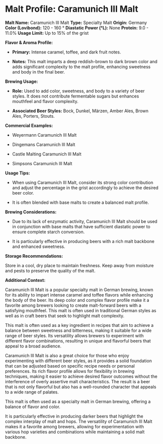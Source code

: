 # Malt Profile: Caramunich III Malt

**Malt Name:** Caramunich III Malt
**Type:** Specialty Malt
**Origin:** Germany
**Color (Lovibond):** 120 - 160 °
**Diastatic Power (°L):** None
**Protein:** 9.0 - 11.0%
**Usage Limit:** Up to 15% of the grist

**Flavor & Aroma Profile:**

* **Primary:** Intense caramel, toffee, and dark fruit notes.

* **Notes:** This malt imparts a deep reddish-brown to dark brown color and adds significant complexity to the malt profile, enhancing sweetness and body in the final beer.

**Brewing Usage:**

* **Role:** Used to add color, sweetness, and body to a variety of beer styles. It does not contribute fermentable sugars but enhances mouthfeel and flavor complexity.

* **Associated Beer Styles:** Bock, Dunkel, Märzen, Amber Ales, Brown Ales, Porters, Stouts.

**Commercial Examples:**

* Weyermann Caramunich III Malt

* Dingemans Caramunich III Malt

* Castle Malting Caramunich III Malt

* Simpsons Caramunich III Malt

**Usage Tips:**

* When using Caramunich III Malt, consider its strong color contribution and adjust the percentage in the grist accordingly to achieve the desired beer color.

* It is often blended with base malts to create a balanced malt profile.

**Brewing Considerations:**

* Due to its lack of enzymatic activity, Caramunich III Malt should be used in conjunction with base malts that have sufficient diastatic power to ensure complete starch conversion.

* It is particularly effective in producing beers with a rich malt backbone and enhanced sweetness.

**Storage Recommendations:**

Store in a cool, dry place to maintain freshness. Keep away from moisture and pests to preserve the quality of the malt.

**Additional Context:**

Caramunich III Malt is a popular specialty malt in German brewing, known for its ability to impart intense caramel and toffee flavors while enhancing the body of the beer. Its deep color and complex flavor profile make it a favorite among brewers looking to create malt-forward beers with a satisfying mouthfeel. This malt is often used in traditional German styles as well as in craft beers that seek to highlight malt complexity.

This malt is often used as a key ingredient in recipes that aim to achieve a balance between sweetness and bitterness, making it suitable for a wide range of beer styles. Its versatility allows brewers to experiment with different flavor combinations, resulting in unique and flavorful beers that appeal to a broad audience.

Caramunich III Malt is also a great choice for those who enjoy experimenting with different beer styles, as it provides a solid foundation that can be adjusted based on specific recipe needs or personal preferences. Its rich flavor profile allows for flexibility in brewing techniques, making it easier to achieve desired flavor outcomes without the interference of overly assertive malt characteristics. The result is a beer that is not only flavorful but also has a well-rounded character that appeals to a wide range of palates.

This malt is often used as a specialty malt in German brewing, offering a balance of flavor and color.

It is particularly effective in producing darker beers that highlight the complex interplay of malt and hops. The versatility of Caramunich III Malt makes it a favorite among brewers, allowing for experimentation with various hop varieties and combinations while maintaining a solid malt backbone.

